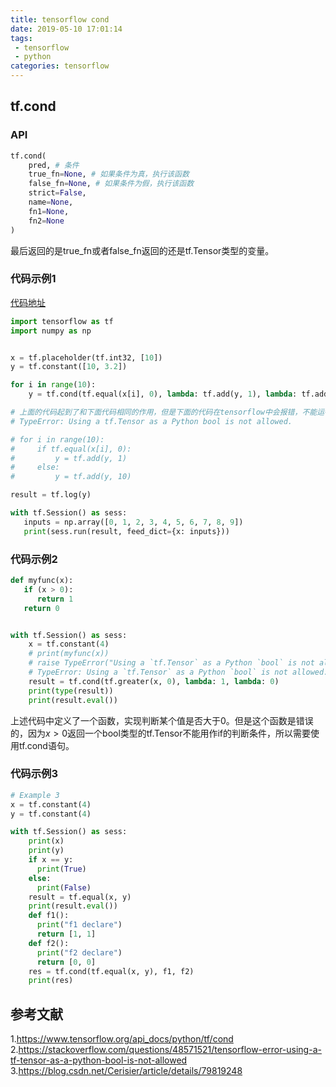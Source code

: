 ```yaml
---
title: tensorflow cond
date: 2019-05-10 17:01:14
tags:
 - tensorflow
 - python
categories: tensorflow
---
```


## tf.cond

### API
``` python
tf.cond(
    pred, # 条件
    true_fn=None, # 如果条件为真，执行该函数
    false_fn=None, # 如果条件为假，执行该函数
    strict=False,
    name=None,
    fn1=None,
    fn2=None
)
```
最后返回的是true_fn或者false_fn返回的还是tf.Tensor类型的变量。

### 代码示例1
[代码地址]()
``` python
import tensorflow as tf
import numpy as np


x = tf.placeholder(tf.int32, [10])
y = tf.constant([10, 3.2])

for i in range(10):
    y = tf.cond(tf.equal(x[i], 0), lambda: tf.add(y, 1), lambda: tf.add(y, 10))

# 上面的代码起到了和下面代码相同的作用，但是下面的代码在tensorflow中会报错，不能运行，因为x[i]==0返回的不是python的bool类型，而是bool类型的tf.Tensor。
# TypeError: Using a tf.Tensor as a Python bool is not allowed.

# for i in range(10):
#     if tf.equal(x[i], 0):
#         y = tf.add(y, 1)
#     else:
#         y = tf.add(y, 10)

result = tf.log(y)

with tf.Session() as sess:
   inputs = np.array([0, 1, 2, 3, 4, 5, 6, 7, 8, 9])
   print(sess.run(result, feed_dict={x: inputs}))

```

### 代码示例2
``` python
def myfunc(x):
   if (x > 0):
      return 1
   return 0


with tf.Session() as sess:
    x = tf.constant(4)
    # print(myfunc(x))
    # raise TypeError("Using a `tf.Tensor` as a Python `bool` is not allowed. "
    # TypeError: Using a `tf.Tensor` as a Python `bool` is not allowed. Use `if t is not None:` instead of `if t:` to test if a tensor is defined, and use TensorFlow ops such as tf.cond to execute subgraphs conditioned on the value of a tensor.
    result = tf.cond(tf.greater(x, 0), lambda: 1, lambda: 0)
    print(type(result))
    print(result.eval())
```
上述代码中定义了一个函数，实现判断某个值是否大于0。但是这个函数是错误的，因为$x\gt 0$返回一个bool类型的tf.Tensor不能用作if的判断条件，所以需要使用tf.cond语句。

### 代码示例3
``` python
# Example 3
x = tf.constant(4)
y = tf.constant(4)

with tf.Session() as sess:
    print(x) 
    print(y) 
    if x == y:
      print(True)
    else:
      print(False)
    result = tf.equal(x, y)
    print(result.eval())
    def f1(): 
      print("f1 declare")
      return [1, 1]
    def f2():
      print("f2 declare")
      return [0, 0]
    res = tf.cond(tf.equal(x, y), f1, f2)
    print(res)
```

## 参考文献
1.https://www.tensorflow.org/api_docs/python/tf/cond
2.https://stackoverflow.com/questions/48571521/tensorflow-error-using-a-tf-tensor-as-a-python-bool-is-not-allowed
3.https://blog.csdn.net/Cerisier/article/details/79819248 
